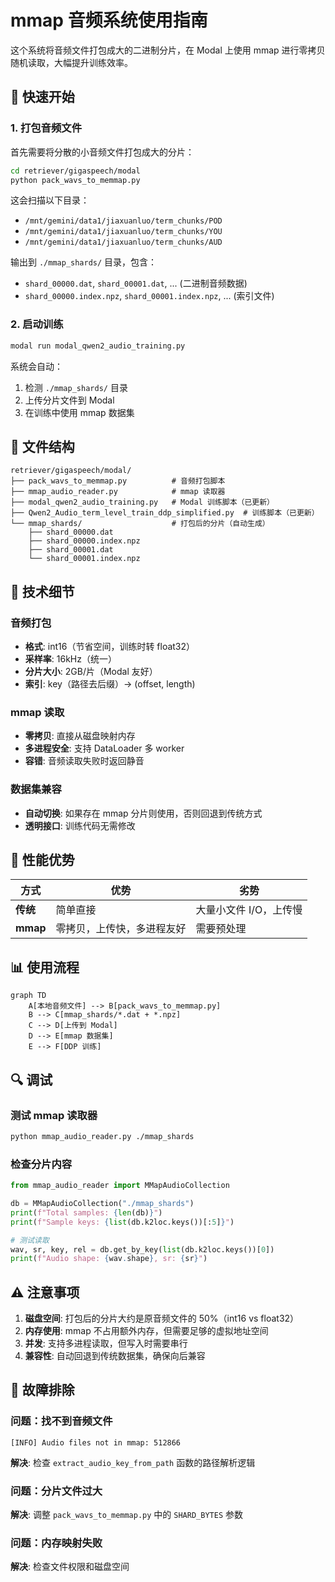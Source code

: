# mmap 音频系统使用指南

这个系统将音频文件打包成大的二进制分片，在 Modal 上使用 mmap 进行零拷贝随机读取，大幅提升训练效率。

## 🚀 快速开始

### 1. 打包音频文件

首先需要将分散的小音频文件打包成大的分片：

```bash
cd retriever/gigaspeech/modal
python pack_wavs_to_memmap.py
```

这会扫描以下目录：
- `/mnt/gemini/data1/jiaxuanluo/term_chunks/POD`
- `/mnt/gemini/data1/jiaxuanluo/term_chunks/YOU`
- `/mnt/gemini/data1/jiaxuanluo/term_chunks/AUD`

输出到 `./mmap_shards/` 目录，包含：
- `shard_00000.dat`, `shard_00001.dat`, ... (二进制音频数据)
- `shard_00000.index.npz`, `shard_00001.index.npz`, ... (索引文件)

### 2. 启动训练

```bash
modal run modal_qwen2_audio_training.py
```

系统会自动：
1. 检测 `./mmap_shards/` 目录
2. 上传分片文件到 Modal
3. 在训练中使用 mmap 数据集

## 📁 文件结构

```
retriever/gigaspeech/modal/
├── pack_wavs_to_memmap.py          # 音频打包脚本
├── mmap_audio_reader.py            # mmap 读取器
├── modal_qwen2_audio_training.py   # Modal 训练脚本（已更新）
├── Qwen2_Audio_term_level_train_ddp_simplified.py  # 训练脚本（已更新）
└── mmap_shards/                    # 打包后的分片（自动生成）
    ├── shard_00000.dat
    ├── shard_00000.index.npz
    ├── shard_00001.dat
    └── shard_00001.index.npz
```

## 🔧 技术细节

### 音频打包
- **格式**: int16（节省空间，训练时转 float32）
- **采样率**: 16kHz（统一）
- **分片大小**: 2GB/片（Modal 友好）
- **索引**: key（路径去后缀）→ (offset, length)

### mmap 读取
- **零拷贝**: 直接从磁盘映射内存
- **多进程安全**: 支持 DataLoader 多 worker
- **容错**: 音频读取失败时返回静音

### 数据集兼容
- **自动切换**: 如果存在 mmap 分片则使用，否则回退到传统方式
- **透明接口**: 训练代码无需修改

## 🎯 性能优势

| 方式 | 优势 | 劣势 |
|------|------|------|
| **传统** | 简单直接 | 大量小文件 I/O，上传慢 |
| **mmap** | 零拷贝，上传快，多进程友好 | 需要预处理 |

## 📊 使用流程

```mermaid
graph TD
    A[本地音频文件] --> B[pack_wavs_to_memmap.py]
    B --> C[mmap_shards/*.dat + *.npz]
    C --> D[上传到 Modal]
    D --> E[mmap 数据集]
    E --> F[DDP 训练]
```

## 🔍 调试

### 测试 mmap 读取器
```bash
python mmap_audio_reader.py ./mmap_shards
```

### 检查分片内容
```python
from mmap_audio_reader import MMapAudioCollection

db = MMapAudioCollection("./mmap_shards")
print(f"Total samples: {len(db)}")
print(f"Sample keys: {list(db.k2loc.keys())[:5]}")

# 测试读取
wav, sr, key, rel = db.get_by_key(list(db.k2loc.keys())[0])
print(f"Audio shape: {wav.shape}, sr: {sr}")
```

## ⚠️ 注意事项

1. **磁盘空间**: 打包后的分片大约是原音频文件的 50%（int16 vs float32）
2. **内存使用**: mmap 不占用额外内存，但需要足够的虚拟地址空间
3. **并发**: 支持多进程读取，但写入时需要串行
4. **兼容性**: 自动回退到传统数据集，确保向后兼容

## 🚨 故障排除

### 问题：找不到音频文件
```
[INFO] Audio files not in mmap: 512866
```
**解决**: 检查 `extract_audio_key_from_path` 函数的路径解析逻辑

### 问题：分片文件过大
**解决**: 调整 `pack_wavs_to_memmap.py` 中的 `SHARD_BYTES` 参数

### 问题：内存映射失败
**解决**: 检查文件权限和磁盘空间



















